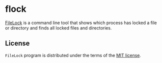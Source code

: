 # flock

[FileLock](https://github.com/vurdalakov/filelock) is a command line tool that
shows which process has locked a file or directory
and finds all locked files and directories.

## License

`FileLock` program is distributed under the terms of the [MIT license](https://opensource.org/licenses/MIT).
